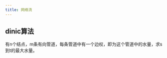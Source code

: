 ```yaml
---
title: 网络流
---
```



## dinic算法
有n个结点，m条有向管道，每条管道中有一个边权，即为这个管道中的水量，求s到t的最大水量。  

































